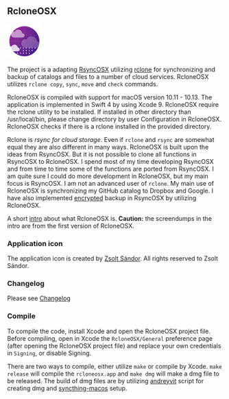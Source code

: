 ## RcloneOSX

![](icon/rcloneosx.png)

The project is a adapting [RsyncOSX](https://github.com/rsyncOSX/RsyncOSX) utilizing [rclone](https://rclone.org/) for synchronizing and backup of catalogs and files to a number of cloud services. RcloneOSX utilizes `rclone copy`, `sync`, `move` and `check` commands.

RcloneOSX is compiled with support for macOS version 10.11 - 10.13. The application is implemented in Swift 4 by using Xcode 9. RcloneOSX require the rclone utility to be installed. If installed in other directory than /usr/local/bin, please change directory by user Configuration in RcloneOSX. RcloneOSX checks if there is a rclone installed in the provided directory.

Rclone is *rsync for cloud storage*. Even if `rclone` and `rsync` are somewhat equal they are also different in many ways. RcloneOSX is built upon the ideas from RsyncOSX. But it is not possible to clone all functions in RsyncOSX to RcloneOSX. I spend most of my time developing RsyncOSX and from time to time some of the functions are ported from RsyncOSX. I am quite sure I could do more development in RcloneOSX, but my main focus is RsyncOSX. I am not an advanced user of `rclone`. My main use of RcloneOSX is  synchronizing my GitHub catalog to Dropbox and Google. I have also implemented [encrypted](https://rsyncosx.github.io/Encrypted) backup in RsyncOSX by utilizing RcloneOSX.

A short [intro](https://rsyncosx.github.io/RcloneIntro) about what RcloneOSX is. **Caution:** the screendumps in the intro are from the first version of RcloneOSX.

### Application icon

The application icon is created by [Zsolt Sándor](https://github.com/graphis). All rights reserved to Zsolt Sándor.

### Changelog

Please see [Changelog](https://rsyncosx.github.io/RcloneChangelog)

### Compile

To compile the code, install Xcode and open the RcloneOSX project file. Before compiling, open in Xcode the `RcloneOSX/General` preference page (after opening the RcloneOSX project file) and replace your own credentials in `Signing`, or disable Signing.

There are two ways to compile, either utilize `make` or compile by Xcode. `make release` will compile the `rcloneosx.app` and `make dmg` will make a dmg file to be released.  The build of dmg files are by utilizing [andreyvit](https://github.com/andreyvit/create-dmg) script for creating dmg and [syncthing-macos](https://github.com/syncthing/syncthing-macos) setup.

